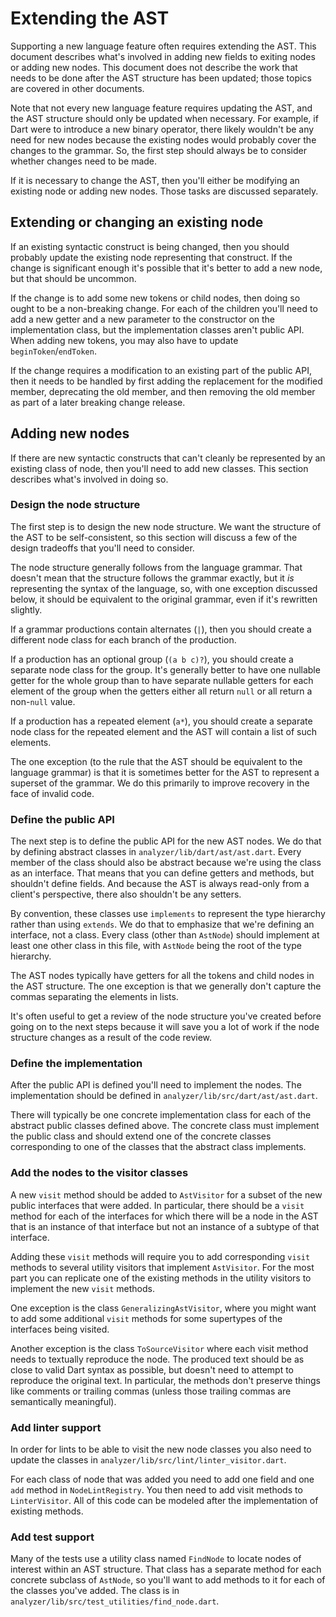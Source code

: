 # Extending the AST

Supporting a new language feature often requires extending the AST. This
document describes what's involved in adding new fields to exiting nodes or
adding new nodes. This document does not describe the work that needs to be done
after the AST structure has been updated; those topics are covered in other
documents.

Note that not every new language feature requires updating the AST, and the AST
structure should only be updated when necessary. For example, if Dart were to
introduce a new binary operator, there likely wouldn't be any need for new nodes
because the existing nodes would probably cover the changes to the grammar. So,
the first step should always be to consider whether changes need to be made.

If it is necessary to change the AST, then you'll either be modifying an
existing node or adding new nodes. Those tasks are discussed separately.

## Extending or changing an existing node

If an existing syntactic construct is being changed, then you should probably
update the existing node representing that construct. If the change is
significant enough it's possible that it's better to add a new node, but that
should be uncommon.

If the change is to add some new tokens or child nodes, then doing so ought to
be a non-breaking change. For each of the children you'll need to add a new
getter and a new parameter to the constructor on the implementation class, but
the implementation classes aren't public API. When adding new tokens, you may
also have to update `beginToken`/`endToken`.

If the change requires a modification to an existing part of the public API,
then it needs to be handled by first adding the replacement for the modified
member, deprecating the old member, and then removing the old member as part of
a later breaking change release.

## Adding new nodes

If there are new syntactic constructs that can't cleanly be represented by an
existing class of node, then you'll need to add new classes. This section
describes what's involved in doing so.

### Design the node structure

The first step is to design the new node structure. We want the structure of the
AST to be self-consistent, so this section will discuss a few of the design
tradeoffs that you'll need to consider.

The node structure generally follows from the language grammar. That doesn't
mean that the structure follows the grammar exactly, but it _is_ representing
the syntax of the language, so, with one exception discussed below, it should be
equivalent to the original grammar, even if it's rewritten slightly.

If a grammar productions contain alternates (`|`), then you should create a
different node class for each branch of the production.

If a production has an optional group (`(a b c)?`), you should create a separate
node class for the group. It's generally better to have one nullable getter for
the whole group than to have separate nullable getters for each element of the
group when the getters either all return `null` or all return a non-`null`
value. 

If a production has a repeated element (`a*`), you should create a separate node
class for the repeated element and the AST will contain a list of such elements.

The one exception (to the rule that the AST should be equivalent to the language
grammar) is that it is sometimes better for the AST to represent a superset of
the grammar. We do this primarily to improve recovery in the face of invalid
code.

### Define the public API

The next step is to define the public API for the new AST nodes. We do that by
defining abstract classes in `analyzer/lib/dart/ast/ast.dart`. Every member of
the class should also be abstract because we're using the class as an interface.
That means that you can define getters and methods, but shouldn't define fields.
And because the AST is always read-only from a client's perspective, there also
shouldn't be any setters.

By convention, these classes use `implements` to represent the type hierarchy
rather than using `extends`. We do that to emphasize that we're defining an
interface, not a class. Every class (other than `AstNode`) should implement at
least one other class in this file, with `AstNode` being the root of the type
hierarchy.

The AST nodes typically have getters for all the tokens and child nodes in the
AST structure. The one exception is that we generally don't capture the commas
separating the elements in lists.

It's often useful to get a review of the node structure you've created before
going on to the next steps because it will save you a lot of work if the node
structure changes as a result of the code review.

### Define the implementation

After the public API is defined you'll need to implement the nodes. The
implementation should be defined in `analyzer/lib/src/dart/ast/ast.dart`.

There will typically be one concrete implementation class for each of the
abstract public classes defined above. The concrete class must implement the
public class and should extend one of the concrete classes corresponding to one
of the classes that the abstract class implements.

### Add the nodes to the visitor classes

A new `visit` method should be added to `AstVisitor` for a subset of the new
public interfaces that were added. In particular, there should be a `visit`
method for each of the interfaces for which there will be a node in the AST that
is an instance of that interface but not an instance of a subtype of that
interface.

Adding these `visit` methods will require you to add corresponding `visit`
methods to several utility visitors that implement `AstVisitor`. For the most
part you can replicate one of the existing methods in the utility visitors to
implement the new `visit` methods.

One exception is the class `GeneralizingAstVisitor`, where you might want to add
some additional `visit` methods for some supertypes of the interfaces being
visited.

Another exception is the class `ToSourceVisitor` where each visit method needs
to textually reproduce the node. The produced text should be as close to valid
Dart syntax as possible, but doesn't need to attempt to reproduce the original
text. In particular, the methods don't preserve things like comments or trailing
commas (unless those trailing commas are semantically meaningful).

### Add linter support

In order for lints to be able to visit the new node classes you also need to
update the classes in `analyzer/lib/src/lint/linter_visitor.dart`.

For each class of node that was added you need to add one field and one `add`
method in `NodeLintRegistry`. You then need to add visit methods to
`LinterVisitor`. All of this code can be modeled after the implementation of
existing methods.

### Add test support

Many of the tests use a utility class named `FindNode` to locate nodes of
interest within an AST structure. That class has a separate method for each
concrete subclass of `AstNode`, so you'll want to add methods to it for each of
the classes you've added. The class is in
`analyzer/lib/src/test_utilities/find_node.dart`.
